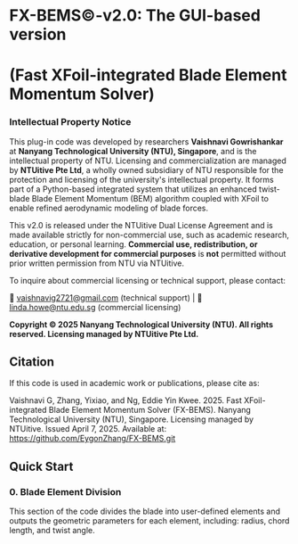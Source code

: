 # FX-BEMS©-v2.0: The GUI-based version
# (Fast XFoil-integrated Blade Element Momentum Solver) 

### Intellectual Property Notice
This plug-in code was developed by researchers **Vaishnavi Gowrishankar** at **Nanyang Technological University (NTU), Singapore**, and is the intellectual property of NTU. Licensing and commercialization are managed by **NTUitive Pte Ltd**, a wholly owned subsidiary of NTU responsible for the protection and licensing of the university's intellectual property. It forms part of a Python-based integrated system that utilizes an enhanced twist-blade Blade Element Momentum (BEM) algorithm coupled with XFoil to enable refined aerodynamic modeling of blade forces.

This v2.0 is released under the NTUitive Dual License Agreement and is made available strictly for non-commercial use, such as academic research, education, or personal learning. **Commercial use, redistribution, or derivative development for commercial purposes** is **not** permitted without prior written permission from NTU via NTUitive.

To inquire about commercial licensing or technical support, please contact:

📧 [vaishnavig2721@gmail.com](mailto:vaishnavig2721@gmail.com) (technical support) | 📧 [linda.howe@ntu.edu.sg](mailto:linda.howe@ntu.edu.sg) (commercial licensing)

**Copyright © 2025 Nanyang Technological University (NTU). All rights reserved. Licensing managed by NTUitive Pte Ltd.**

## Citation
If this code is used in academic work or publications, please cite as:

Vaishnavi G, Zhang, Yixiao, and Ng, Eddie Yin Kwee. 2025. Fast XFoil-integrated Blade Element Momentum Solver (FX-BEMS). Nanyang Technological University (NTU), Singapore. Licensing managed by NTUitive. Issued April 7, 2025. Available at: https://github.com/EygonZhang/FX-BEMS.git

## Quick Start
### 0. Blade Element Division
This section of the code divides the blade into user-defined elements and outputs the geometric parameters for each element, including:
radius, chord length, and twist angle.
 



